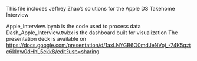 This file includes Jeffrey Zhao’s solutions for the Apple DS Takehome Interview

Apple_Interview.ipynb is the code used to process data 
Dash_Apple_Interview.twbx is the dashboard built for visualization
The presentation deck is available on https://docs.google.com/presentation/d/1axLNYGB6O0mdJeNVoj_-74K5qztc6kIqw0dHhL5ekk8/edit?usp=sharing